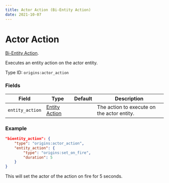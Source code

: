 ```yaml
---
title: Actor Action (Bi-Entity Action)
date: 2021-10-07
---
```

# Actor Action

[Bi-Entity Action](../bientity_actions.md).

Executes an entity action on the actor entity.

Type ID: `origins:actor_action`

### Fields

Field  | Type | Default | Description
-------|------|---------|-------------
`entity_action` | [Entity Action](../entity_actions.md) | | The action to execute on the actor entity.

### Example

```json
"bientity_action": {
    "type": "origins:actor_action",
    "entity_action": {
        "type": "origins:set_on_fire",
        "duration": 5
    }
}
```

This will set the actor of the action on fire for 5 seconds.
